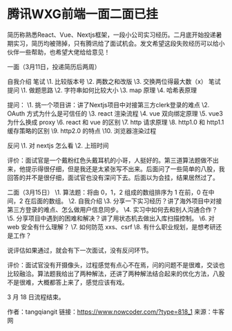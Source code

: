 # 腾讯WXG前端一面二面已挂

简历称熟悉React、Vue、Nextjs框架，一段小公司实习经历。二月底开始投递暑期实习，简历均被筛掉，只有腾讯给了面试机会。发文希望这段失败经历可以给小伙伴一些帮助，也希望大佬给给意见！

一面（3月11日，投递简历后两周）

自我介绍
笔试
\1. 比较版本号
\2. 两数之和改版
\3. 交换两位得最大数（x）
笔试提问
\1. 做题思路
\2. 字符串如何比较大小
\3. map 原理
\4. 哈希表原理 

提问：
\1. 挑一个项目讲：讲了Nextjs项目中对接第三方clerk登录的难点
\2. OAuth 方式为什么是可信任的
\3. react 渲染流程
\4. vue 双向绑定原理
\5. vue3 为什么换成 proxy
\6. react 和 vue 的区别
\7. http 请求原理
\8. http1.0 和 http1.1 缓存策略的区别
\9. http2.0 的特点
\10. 浏览器渲染过程

反问
\1. 对 nextjs 怎么看
\2. 上班时间

评价：面试官是一个戴粉红色头戴耳机的小哥，人挺好的。第三道算法题做不出来，他提示得很仔细，但是我还是太紧张写不出来。后面问了一些简单的八股，我回答的并不是很仔细，面试官也没有深问下去。后面以为会挂，结果居然过了。

二面（3月15日）
\1. 算法题：将由 0，1，2 组成的数组排序为 1 在前，0 在中间，2 在后面的数组。
\2. 自我介绍
\3. 分享一下实习经历？讲了海外项目中对接第三方登录的难点、怎么做用户信息同步。
\4. 实习中如何去和别人沟通合作？
\5. 分享项目中遇到的困难和解决？讲了用状态机去做出入库扫描控制。 
\6. 对 web 安全有什么理解？
\7. 如何防范 xxs、csrf
\8. 有什么职业规划，是想考研还是工作？

说评估如果通过，就会有下一次面试，没有反问环节。

评价：面试官没有开摄像头，过程感觉有点心不在焉，问的问题不是很难，交谈也比较融洽。算法题我给出了两种解法，还讲了两种解法结合起来的优化方法，八股不是很难，大概都答上来了，感觉应该有戏。

3 月 18 日流程结束。



作者：tangqiangit
链接：https://www.nowcoder.com/?type=818_1
来源：牛客网